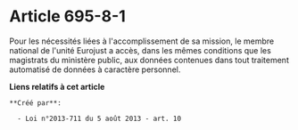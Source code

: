 # Article 695-8-1

Pour les nécessités liées à l'accomplissement de sa mission, le membre national de l'unité Eurojust a accès, dans les mêmes
conditions que les magistrats du ministère public, aux données contenues dans tout traitement automatisé de données à
caractère personnel.

**Liens relatifs à cet article**

	**Créé par**:

	  - Loi n°2013-711 du 5 août 2013 - art. 10
